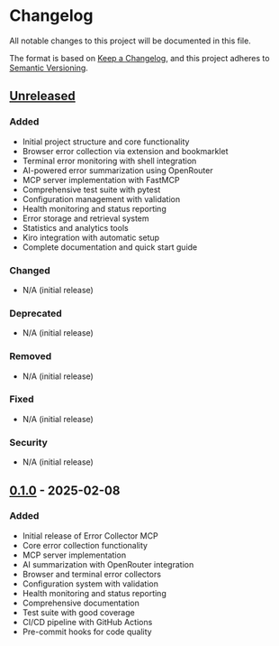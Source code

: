 # Changelog

All notable changes to this project will be documented in this file.

The format is based on [Keep a Changelog](https://keepachangelog.com/en/1.0.0/),
and this project adheres to [Semantic Versioning](https://semver.org/spec/v2.0.0.html).

## [Unreleased]

### Added
- Initial project structure and core functionality
- Browser error collection via extension and bookmarklet
- Terminal error monitoring with shell integration
- AI-powered error summarization using OpenRouter
- MCP server implementation with FastMCP
- Comprehensive test suite with pytest
- Configuration management with validation
- Health monitoring and status reporting
- Error storage and retrieval system
- Statistics and analytics tools
- Kiro integration with automatic setup
- Complete documentation and quick start guide

### Changed
- N/A (initial release)

### Deprecated
- N/A (initial release)

### Removed
- N/A (initial release)

### Fixed
- N/A (initial release)

### Security
- N/A (initial release)

## [0.1.0] - 2025-02-08

### Added
- Initial release of Error Collector MCP
- Core error collection functionality
- MCP server implementation
- AI summarization with OpenRouter integration
- Browser and terminal error collectors
- Configuration system with validation
- Health monitoring and status reporting
- Comprehensive documentation
- Test suite with good coverage
- CI/CD pipeline with GitHub Actions
- Pre-commit hooks for code quality

[Unreleased]: https://github.com/yourusername/error-collector-mcp/compare/v0.1.0...HEAD
[0.1.0]: https://github.com/yourusername/error-collector-mcp/releases/tag/v0.1.0